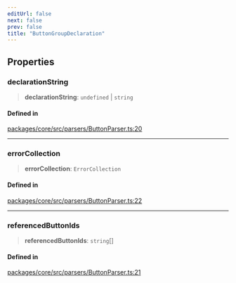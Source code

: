 ```yaml
---
editUrl: false
next: false
prev: false
title: "ButtonGroupDeclaration"
---
```


## Properties

### declarationString

> **declarationString**: `undefined` \| `string`

#### Defined in

[packages/core/src/parsers/ButtonParser.ts:20](https://github.com/mProjectsCode/obsidian-meta-bind-plugin/blob/f6219a613aed1d40ff7f62bc1faab53d3dd969bb/packages/core/src/parsers/ButtonParser.ts#L20)

***

### errorCollection

> **errorCollection**: `ErrorCollection`

#### Defined in

[packages/core/src/parsers/ButtonParser.ts:22](https://github.com/mProjectsCode/obsidian-meta-bind-plugin/blob/f6219a613aed1d40ff7f62bc1faab53d3dd969bb/packages/core/src/parsers/ButtonParser.ts#L22)

***

### referencedButtonIds

> **referencedButtonIds**: `string`[]

#### Defined in

[packages/core/src/parsers/ButtonParser.ts:21](https://github.com/mProjectsCode/obsidian-meta-bind-plugin/blob/f6219a613aed1d40ff7f62bc1faab53d3dd969bb/packages/core/src/parsers/ButtonParser.ts#L21)
